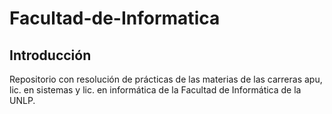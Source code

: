 # Facultad-de-Informatica

## Introducción

Repositorio con resolución de prácticas de las materias de las carreras apu, lic. en sistemas y lic. en informática de la Facultad de Informática de la UNLP.
